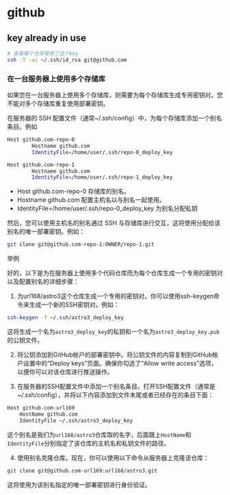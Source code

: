 # github

## key already in use



```sh
# 查看哪个仓库使用了这个key
ssh -T -ai ~/.ssh/id_rsa git@github.com
```

### 在一台服务器上使用多个存储库

如果您在一台服务器上使用多个存储库，则需要为每个存储库生成专用密钥对。您不能对多个存储库重复使用部署密钥。

在服务器的 SSH 配置文件（通常~/.ssh/config）中，为每个存储库添加一个别名条目。例如

```sh
Host github.com-repo-0
        Hostname github.com
        IdentityFile=/home/user/.ssh/repo-0_deploy_key

Host github.com-repo-1
        Hostname github.com
        IdentityFile=/home/user/.ssh/repo-1_deploy_key

```

- Host github.com-repo-0 存储库的别名。
- Hostname github.com 配置主机名以与别名一起使用。
- IdentityFile=/home/user/.ssh/repo-0_deploy_key 为别名分配私钥

然后，您可以使用主机名的别名通过 SSH 与存储库进行交互，这将使用分配给该别名的唯一部署密钥。例如：

```sh
git clone git@github.com-repo-1:OWNER/repo-1.git
```


举例


好的，以下是为在服务器上使用多个代码仓库而为每个仓库生成一个专用的密钥对以及配置别名的详细步骤：

1. 为url168/astro3这个仓库生成一个专用的密钥对。你可以使用ssh-keygen命令来生成一个新的SSH密钥对。例如：

```sh
ssh-keygen -f ~/.ssh/astro3_deploy_key
```

这将生成一个名为`astro3_deploy_key`的私钥和一个名为`astro3_deploy_key.pub`的公钥文件。

2. 将公钥添加到GitHub帐户的部署密钥中。将公钥文件的内容复制到GitHub帐户设置中的“Deploy keys”页面。确保你勾选了“Allow write access”选项，以便你可以对该仓库进行推送操作。

3. 在服务器的SSH配置文件中添加一个别名条目。打开SSH配置文件（通常是~/.ssh/config），并将以下内容添加到文件末尾或者已经存在的条目下面：

```sh
Host github.com-url169
    HostName github.com
    IdentityFile ~/.ssh/astro3_deploy_key
```

这个别名是我们为`url168/astro3`仓库取的名字，后面跟上`HostName`和`IdentityFile`分别指定了该仓库的主机名和私钥文件的路径。

4. 使用别名克隆仓库。现在，你可以使用以下命令从服务器上克隆该仓库：

```sh
git clone git@github.com-url169:url168/astro3.git
```

这将使用为该别名指定的唯一部署密钥进行身份验证。

